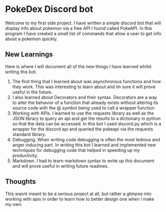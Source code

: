 
# PokeDex Discord bot

Welcome to my first side project. I have written a simple discord bot that will display info about pokemon via a free API I found called PokeAPI. In this program I have created a small list of commands that allow a user to get info about a pokemon quickly.

## New Learnings

Here is where I will document all of the new things I have learned whilst writing this bot.

1. The first thing that I learned about was asynchronous functions and how they work. This was interesting to learn about and im sure it will prove useful in the future.
2. I also learned about Decorators and their syntax. Decorators are a way to alter the behavior of a function that already exists without altering its source code with the @ symbol being used to call a wrapper function
3. Working with APIs. I learned to use the requests library as well as the JSON library to query an api and get the results to a dictionary in python so that the data can be accessed. In this bot I used discord.py which is a wrapper for the discord api and queried the pokeapi via the requests standard library.
4. Debugging. When writing code debugging is often the most tedious and anger inducing part. In writing this bot I learned and implemented new techniques for debugging code that helped in speeding up my productivity.
5. Markdown. I had to learn markdown syntax to write up this document and will prove useful in writing future readmes.

## Thoughts
This wasnt meant to be a serious project at all, but rather a glimpse into working with apis in order to learn how to better design one when i make my own.
